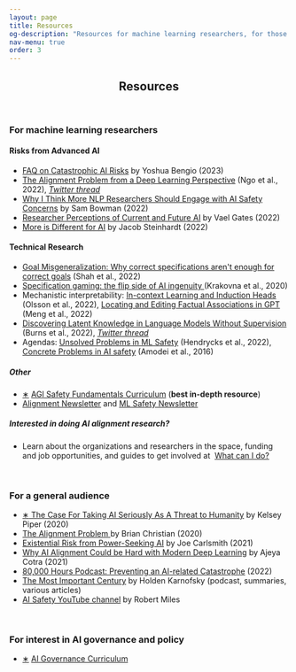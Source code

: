 ```yaml
---
layout: page
title: Resources
og-description: "Resources for machine learning researchers, for those interested in AI governance and policy, and for a general audience."
nav-menu: true
order: 3
---
```


<!-- Main -->
<div id="main" class="alt">

<!-- One -->
<section id="one">
	<div class="inner">
		<header class="major">
			<h1>Resources</h1>
		</header>

<!-- Content -->
<!-- <h2 id="content">Readings</h2> -->

<!-- <p><i> Sorted by <a href="#MLreadings">machine learning researchers</a>, <a href="#publicreadings">general audience</a>, and <a href="what_can_i_do.html">more involved.</a> </i></p> -->

<h3 id="MLreadings">For machine learning researchers</h3>
<div class = "box">
<h4>Risks from Advanced AI</h4>
<ul>
	<li><a href="https://yoshuabengio.org/2023/06/24/faq-on-catastrophic-ai-risks/">FAQ on Catastrophic AI Risks</a> by Yoshua Bengio (2023)</li>
	<li><a href="https://arxiv.org/pdf/2209.00626.pdf">The Alignment Problem from a Deep Learning Perspective</a> (Ngo et al., 2022), <a href="https://twitter.com/RichardMCNgo/status/1603862969276051457"><i>Twitter thread</i></a></li>
	<li><a href="https://wp.nyu.edu/arg/why-ai-safety/">Why I Think More NLP Researchers Should Engage with AI Safety Concerns</a> by Sam Bowman (2022)</li>
	<li><a href="https://www.youtube.com/watch?v=yl2nlejBcg0">Researcher Perceptions of Current and Future AI</a> by Vael Gates (2022)</li>
	<li><a href="https://bounded-regret.ghost.io/more-is-different-for-ai/">More is Different for AI</a> by Jacob Steinhardt (2022)</li>
</ul>
</div>

<!--<div class="row">
	<div class="6u 12u$(medium)">
		<div class = "box">
		<h4>Risks from advanced AI</h4>
		<ul>
			<li><a href="https://yoshuabengio.org/2023/06/24/faq-on-catastrophic-ai-risks/" class="button xsmall">∗</a> <a href="https://wp.nyu.edu/arg/why-ai-safety/">FAQ on Catastrophic AI Risks</a> by Yoshua Bengio (2023)</li>
		    <li><a href="https://wp.nyu.edu/arg/why-ai-safety/" class="button xsmall">∗</a> <a href="https://wp.nyu.edu/arg/why-ai-safety/"> Why I Think More NLP Researchers Should Engage with AI Safety Concerns</a> by Sam Bowman (2022), 15m <i>(stop at the section "The new lab")</i> </li>
		    <li><a href="https://www.youtube.com/watch?v=yl2nlejBcg0" class="button xsmall">∗</a> <a href="https://www.youtube.com/watch?v=yl2nlejBcg0"> Researcher Perceptions of Current and Future AI</a> by Vael Gates (2022), 48m <i>(skip the Q&A)</i> </li>
		</ul>
		</div>
	</div>
	<div class="6u$ 12u$(medium)">
		<div class = "box">
		<h4>Orienting</h4>
		<ul>
		    <li><a href="https://bounded-regret.ghost.io/more-is-different-for-ai/" class="button xsmall">∗</a> <a href="https://bounded-regret.ghost.io/more-is-different-for-ai/"> More is Different for AI</a> by Jacob Steinhardt (2022)</li>
		    <li><a href="https://docs.google.com/document/d/1j7tZ1Xf7-l2k2qr2t3MFwi-IkhXNdzA2N2WZBfcghsM/edit?usp=sharing">AI Timelines/Risk Projections as of Sep. 2022</a></li>
		    <li><a href="https://www.alignmentforum.org/posts/6ccG9i5cTncebmhsH/frequent-arguments-about-alignment">​​Frequent Arguments About Alignment</a> by John Schulman (2021)</li>
		</ul>
		</div>
	</div>
</div>-->
<div class = "box">
<h4>Technical Research</h4>
	<!--<li><a href="https://vkrakovna.wordpress.com/ai-safety-resources/">AI Safety Resources</a> and <a href="https://www.alignmentforum.org/posts/JC7aJZjt2WvxxffGz/paradigms-of-ai-alignment-components-and-enablers">Overview</a> by Victoria Krakovna (DeepMind) </li>-->
<ul>
    <li><a href="https://arxiv.org/pdf/2210.01790.pdf">Goal Misgeneralization: Why correct specifications aren't enough for correct goals</a> (Shah et al., 2022)</li>
    <li><a href="https://deepmindsafetyresearch.medium.com/specification-gaming-the-flip-side-of-ai-ingenuity-c85bdb0deeb4">Specification gaming: the flip side of AI ingenuity </a> (Krakovna et al., 2020)</li>
    <li>Mechanistic interpretability: <a href="https://transformer-circuits.pub/2022/in-context-learning-and-induction-heads/index.html">In-context Learning and Induction Heads</a> (Olsson et al., 2022), <a href="https://arxiv.org/abs/2202.05262">Locating and Editing Factual Associations in GPT</a> (Meng et al., 2022)</li>
    <li><a href="https://arxiv.org/pdf/2212.03827.pdf">Discovering Latent Knowledge in Language Models Without Supervision</a> (Burns et al., 2022), <a href="https://twitter.com/CollinBurns4/status/1600892261633785856"><i>Twitter thread</i></a></li>
    <!--<li><a href="https://proceedings.neurips.cc/paper/2021/file/c26820b8a4c1b3c2aa868d6d57e14a79-Paper.pdf">Optimal Policies Tend to Seek Power</a> (Turner et al., 2021)</li>-->
    <li> Agendas: <a href="https://arxiv.org/pdf/2109.13916.pdf"> Unsolved Problems in ML Safety</a> (Hendrycks et al., 2022),  <a href="https://arxiv.org/pdf/1606.06565.pdf">Concrete Problems in AI safety</a> (Amodei et al., 2016)</li>
</ul>

<h5> Other </h5>

<ul>
	<li><a href="https://www.agisafetyfundamentals.com/ai-alignment-curriculum" class="button xsmall">∗</a> <a href="https://www.agisafetyfundamentals.com/ai-alignment-curriculum">AGI Safety Fundamentals Curriculum</a> (<b>best in-depth resource</b>) </li>
	<li><a href="https://rohinshah.com/alignment-newsletter/">Alignment Newsletter</a> and <a href="https://newsletter.mlsafety.org/">ML Safety Newsletter</a></li>
</ul>

<h5> Interested in doing AI alignment research?</h5>
<ul>
<li> Learn about the organizations and researchers in the space, funding and job opportunities, and guides to get involved at&nbsp; <a href="what_can_i_do#technical" class="button xsmall">What can I do?</a></li>
</ul>

</div>

<!-- <h4> Further resources </h4> -->

<!-- <h5> Reviews </h5> -->
<!-- <ul> -->
<!-- 	<li><a href="https://www.youtube.com/watch?v=-vsYtevJ2bc"> Current Work in AI Alignment</a> by Paul Christiano (2019), 30m (<a href="https://forum.effectivealtruism.org/posts/63stBTw3WAW6k45dY/paul-christiano-current-work-in-ai-alignment">transcript</a>)</li> -->
<!-- 	<li><a href="https://www.alignmentforum.org/posts/3DFBbPFZyscrAiTKS/my-overview-of-the-ai-alignment-landscape-threat-models">My Overview of the AI Alignment Landscape: Threat Models</a> by Neel Nanda</li> -->
<!-- 	<li>A provisionary list of alignment / safety organizations and examples of their work, as of Fall 2022: <a href="https://docs.google.com/document/d/1gimXyGj4nTU9TFJ6svlpmMtEWGbTrMoNYfzZMi8siAA/edit?usp=sharing">Shortform</a>, <a href="https://docs.google.com/document/d/1SXhls4pCFdJ6PbRnlmNiF3GhTSx3qq2SkDRsKGKb1O4/edit?usp=sharing">Longform</a></li> -->
<!-- </ul> -->

<!-- <h5> Primary </h5> -->
<!-- <ul> -->
<!--     <li><a href="https://docs.google.com/document/d/1WwsnJQstPq91_Yh-Ch2XRL8H_EpsnjrC1dwZXR37PC8/edit">Eliciting Latent Knowledge</a> (Alignment Research Center, 2022)</li> -->
<!-- 	<li><a href="https://arxiv.org/pdf/1611.08219.pdf">The Off-Switch Game</a> (Menell et al., 2016)</li>
	<li><a href="https://intelligence.org/files/Corrigibility.pdf">Corrigibility</a> (Soares et al., 2015)</li> -->
<!-- </ul> -->

<!-- <h5> Additional resources</h5> -->
<!-- <ul> -->
<!-- 	<li><a href="https://www.alignmentforum.org/posts/EFpQcBmfm2bFfM4zM/ai-safety-and-neighboring-communities-a-quick-start-guide-as">AI Safety and Neighboring Communities: A Quick-Start Guide, as of Summer 2022</a> by Sam Bowman (NYU)</li> -->
<!-- 	<li><a href="https://docs.google.com/document/d/1zGxvxccxNap4KL70iqHiOBw8voB38Bhp-Z5WpvPQm-w/edit">Critiques of AI safety arguments</a>, see also "Disagree" arguments in <a href="arguments">Perspectives</a></li> -->
<!-- </ul> -->

<!-- </div> -->

<br>
</div>
</section>



<section id="two" class="bg-gray">
	<div class="inner">





<h3 id="publicreadings">For a general audience</h3>
<ul>
	<li><a href="https://www.vox.com/future-perfect/2018/12/21/18126576/ai-artificial-intelligence-machine-learning-safety-alignment" class="button xsmall">∗</a><a href="https://www.vox.com/future-perfect/2018/12/21/18126576/ai-artificial-intelligence-machine-learning-safety-alignment"> The Case For Taking AI Seriously As A Threat to Humanity</a> by Kelsey Piper (2020)<!-- , 30m --></li>
    <li><a href="https://smile.amazon.com/Alignment-Problem-Machine-Learning-Values-ebook/dp/B085T55LGK/"> The Alignment Problem </a> by Brian Christian (2020)<!-- , book --></li>
    <li><a href="https://www.youtube.com/watch?v=UbruBnv3pZU"> Existential Risk from Power-Seeking AI</a> by Joe Carlsmith (2021)</li>
    <li><a href="https://www.cold-takes.com/why-ai-alignment-could-be-hard-with-modern-deep-learning/">Why AI Alignment Could be Hard with Modern Deep Learning</a> by Ajeya Cotra (2021)</li>
    <li><a href="https://80000hours.org/problem-profiles/artificial-intelligence/">80,000 Hours Podcast: Preventing an AI-related Catastrophe</a> (2022)<!-- , 2.5h --></li>
	<li><a href="https://www.cold-takes.com/most-important-century/">The Most Important Century</a> by Holden Karnofsky (podcast, summaries, various articles)</li>
	<li><a href="https://www.youtube.com/channel/UCLB7AzTwc6VFZrBsO2ucBMg/">AI Safety YouTube channel</a> by Robert Miles</li>
</ul>



<br>
<h3 id="governance readings">For interest in AI governance and policy</h3>
<ul>
	<li><a href="https://www.agisafetyfundamentals.com/ai-governance-curriculum" class="button xsmall">∗</a> <a href="https://www.agisafetyfundamentals.com/ai-governance-curriculum">AI Governance Curriculum</a></li>
</ul>




</div>
</section>

</div>
